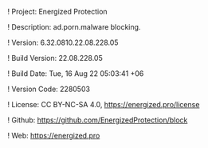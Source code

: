 ! Project: Energized Protection

! Description: ad.porn.malware blocking.

! Version: 6.32.0810.22.08.228.05

! Build Version: 22.08.228.05

! Build Date: Tue, 16 Aug 22 05:03:41 +06

! Version Code: 2280503

! License: CC BY-NC-SA 4.0, https://energized.pro/license

! Github: https://github.com/EnergizedProtection/block

! Web: https://energized.pro
